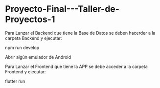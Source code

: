 # Proyecto-Final---Taller-de-Proyectos-1

Para Lanzar el Backend que tiene la Base de Datos se deben hacerder a la carpeta Backend y ejecutar:

npm run develop

Abrir algún emulador de Android

Para Lanzar el Frontend que tiene la APP se debe acceder a la carpeta Frontend y ejecutar:

flutter run
